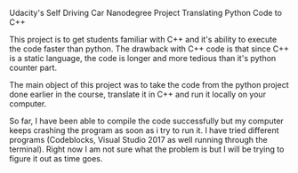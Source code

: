 Udacity's Self Driving Car Nanodegree Project
Translating Python Code to C++

This project is to get students familiar with C++ and it's ability to execute the code faster than python. The drawback with C++ code is that since C++ is a static language, the code is longer and more tedious than it's python counter part.

The main object of this project was to take the code from the python project done earlier in the course, translate it in C++ and run it locally on your computer. 

So far, I have been able to compile the code successfully but my computer keeps crashing the program as soon as i try to run it. I have tried different programs (Codeblocks, Visual Studio 2017 as well running through the terminal). Right now I am not sure what the problem is but I will be trying to figure it out as time goes.

